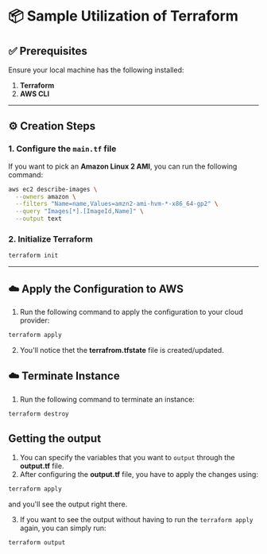 # 📦 Sample Utilization of Terraform

## ✅ Prerequisites

Ensure your local machine has the following installed:

1. **Terraform**
2. **AWS CLI**

---

## ⚙️ Creation Steps

### 1. Configure the `main.tf` file

If you want to pick an **Amazon Linux 2 AMI**, you can run the following command:

```bash
aws ec2 describe-images \
  --owners amazon \
  --filters "Name=name,Values=amzn2-ami-hvm-*-x86_64-gp2" \
  --query "Images[*].[ImageId,Name]" \
  --output text
```

### 2. Initialize Terraform

```bash
terraform init
```

---

## ☁️ Apply the Configuration to AWS

1. Run the following command to apply the configuration to your cloud provider:

```bash
terraform apply
```

2. You'll notice thet the **terrafrom.tfstate** file is created/updated.

## ☁️ Terminate Instance

1. Run the following command to terminate an instance:

```bash
terraform destroy
```

## Getting the output

1. You can specify the variables that you want to `output` through the **output.tf** file.
2. After configuring the **output.tf** file, you have to apply the changes using:

```bash
terraform apply
```

and you'll see the output right there.

3. If you want to see the output without having to run the `terraform apply` again, you can simply run:

```bash
terraform output
```
